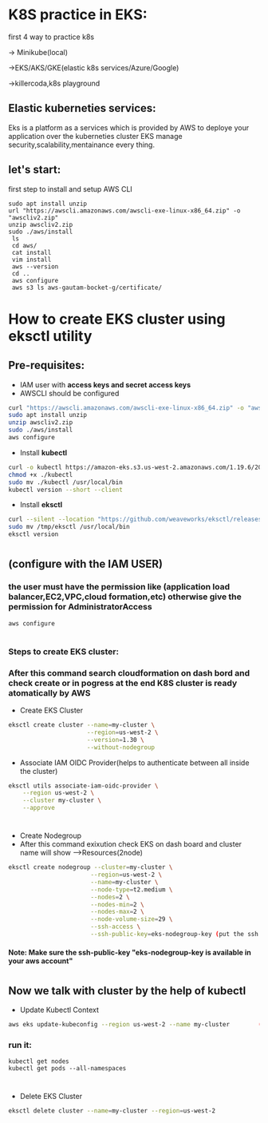 



# K8S practice in EKS:
first 4 way to practice k8s

-> Minikube(local)

->EKS/AKS/GKE(elastic k8s services/Azure/Google)

->killercoda,k8s playground

## Elastic kuberneties services:
Eks is a platform as a services which is provided by AWS to deploye your application over the kuberneties cluster
EKS manage security,scalability,mentainance every thing.

## let's start:
first step to install and setup AWS CLI

```
sudo apt install unzip
url "https://awscli.amazonaws.com/awscli-exe-linux-x86_64.zip" -o "awscliv2.zip"
unzip awscliv2.zip
sudo ./aws/install
 ls
 cd aws/
 cat install
 vim install
 aws --version
 cd ..
 aws configure
 aws s3 ls aws-gautam-bocket-g/certificate/
 ```
 # How to create EKS cluster using eksctl utility

## Pre-requisites:
- IAM user with **access keys and secret access keys**
- AWSCLI should be configured 
```bash
curl "https://awscli.amazonaws.com/awscli-exe-linux-x86_64.zip" -o "awscliv2.zip"
sudo apt install unzip
unzip awscliv2.zip
sudo ./aws/install
aws configure
```

- Install **kubectl** 
```bash
curl -o kubectl https://amazon-eks.s3.us-west-2.amazonaws.com/1.19.6/2021-01-05/bin/linux/amd64/kubectl
chmod +x ./kubectl
sudo mv ./kubectl /usr/local/bin
kubectl version --short --client
```

- Install **eksctl**
```bash
curl --silent --location "https://github.com/weaveworks/eksctl/releases/latest/download/eksctl_$(uname -s)_amd64.tar.gz" | tar xz -C /tmp
sudo mv /tmp/eksctl /usr/local/bin
eksctl version
```
#
## (configure with the IAM USER)
### the user must have the permission like (application load balancer,EC2,VPC,cloud formation,etc) otherwise give the permission for AdministratorAccess
```
aws configure
```

#
### Steps to create EKS cluster:
### After this command search cloudformation on dash bord and check create or in pogress at the end K8S cluster is ready atomatically by AWS
- Create EKS Cluster
```bash
eksctl create cluster --name=my-cluster \
                      --region=us-west-2 \
                      --version=1.30 \
                      --without-nodegroup
```

- Associate IAM OIDC Provider(helps to authenticate between all inside the cluster)
```bash
eksctl utils associate-iam-oidc-provider \
    --region us-west-2 \
    --cluster my-cluster \
    --approve
```
#

- Create Nodegroup
-  After this command exixution check EKS on dash board and cluster name will show -->Resources(2node)
```bash
eksctl create nodegroup --cluster=my-cluster \
                       --region=us-west-2 \
                       --name=my-cluster \
                       --node-type=t2.medium \
                       --nodes=2 \
                       --nodes-min=2 \
                       --nodes-max=2 \
                       --node-volume-size=29 \
                       --ssh-access \
                       --ssh-public-key=eks-nodegroup-key (put the ssh key which is use for creating EC2)
```
#### Note: Make sure the ssh-public-key "eks-nodegroup-key is available in your aws account"
#
## Now we talk with cluster by the help of kubectl
- Update Kubectl Context
```bash
aws eks update-kubeconfig --region us-west-2 --name my-cluster        (by the help of this command i connect to my local mechine to my cluster)
```
### run it:
```
kubectl get nodes
kubectl get pods --all-namespaces
```





#

- Delete EKS Cluster
```bash
eksctl delete cluster --name=my-cluster --region=us-west-2
```

